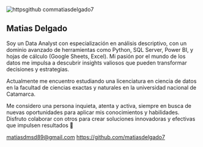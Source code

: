 ![httpsgithub commatiasdelgado7](https://github.com/user-attachments/assets/3afbbe78-3890-4941-b81a-9a7418d31466)

<h2>Matias Delgado</h2>
<p>
    Soy un Data Analyst con especialización en análisis descriptivo, con un dominio avanzado de herramientas como Python, SQL Server, Power BI, y hojas de cálculo (Google Sheets, Excel). Mi pasión por el mundo de los datos me impulsa a descubrir insights valiosos que pueden transformar decisiones y estrategias.

Actualmente me encuentro estudiando una licenciatura en ciencia de datos en la facultad de ciencias exactas y naturales en la universidad nacional de Catamarca.

Me considero una persona inquieta, atenta y activa, siempre en busca de nuevas oportunidades para aplicar mis conocimientos y habilidades. Disfruto colaborar con otros para crear soluciones innovadoras y efectivas que impulsen resultados 🚀

matiasdmsd89@gmail.com
https://github.com/matiasdelgado7
</p>
